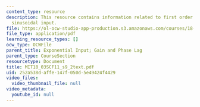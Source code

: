 ```yaml
---
content_type: resource
description: This resource contains information related to first order response to
  sinusoidal input.
file: https://ol-ocw-studio-app-production.s3.amazonaws.com/courses/18-03sc-differential-equations-fall-2011/252a538daffe147f050d5e49424f4429_MIT18_03SCF11_s9_2text.pdf
file_type: application/pdf
learning_resource_types: []
ocw_type: OCWFile
parent_title: Exponential Input; Gain and Phase Lag
parent_type: CourseSection
resourcetype: Document
title: MIT18_03SCF11_s9_2text.pdf
uid: 252a538d-affe-147f-050d-5e49424f4429
video_files:
  video_thumbnail_file: null
video_metadata:
  youtube_id: null
---
```


